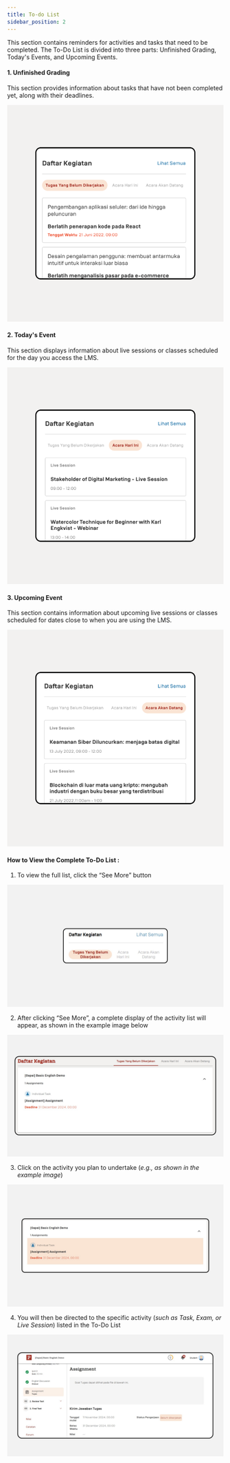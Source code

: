 ```yaml
---
title: To-do List
sidebar_position: 2
---
```

This section contains reminders for activities and tasks that need to be completed. The To-Do List is divided into three parts: Unfinished Grading, Today's Events, and Upcoming Events.

#### 1. Unfinished Grading

This section provides information about tasks that have not been completed yet, along with their deadlines.

![](/img/Enterprise-LMS-Dashboard_1.4.png)

#### 2. Today's Event

This section displays information about live sessions or classes scheduled for the day you access the LMS.

![](/img/Enterprise-LMS-Dashboard_1.5.png)

#### 3. Upcoming Event

This section contains information about upcoming live sessions or classes scheduled for dates close to when you are using the LMS.

![](/img/Enterprise-LMS-Dashboard_1.6.png)

#### How to View the Complete To-Do List :

1. To view the full list, click the “See More” button

![](/img/to-do-list.jpg)

2. After clicking “See More”, a complete display of the activity list will appear, as shown in the example image below

![](/img/to-do-list-2.jpg)

3. Click on the activity you plan to undertake (*e.g., as shown in the example image*)

![](/img/to-do-list-3.jpg)

4. You will then be directed to the specific activity (*such as Task, Exam, or Live Session*) listed in the To-Do List

![](/img/to-do-list-4.jpg)
